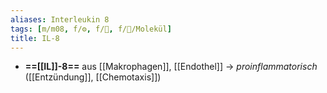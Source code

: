 ```yaml
---
aliases: Interleukin 8
tags: [m/m08, f/⚙️, f/🦠, f/🧪/Molekül]
title: IL-8
---
```

- **==[[IL]]-8==** aus [[Makrophagen]], [[Endothel]] → *proinflammatorisch* ([[Entzündung]], [[Chemotaxis]])